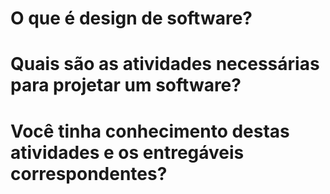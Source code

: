 # O que é design de software?

# Quais são as atividades necessárias para projetar um software?

# Você tinha conhecimento destas atividades e os entregáveis correspondentes?
